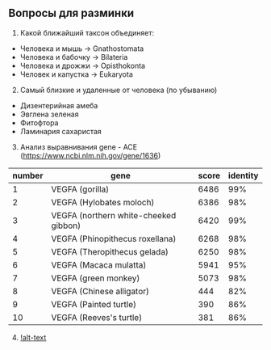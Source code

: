 ## Вопросы для разминки
1. Какой ближайший таксон объединяет:
  - Человека и мышь -> Gnathostomata
  - Человека и бабочку -> Bilateria
  - Человека и дрожжи -> Opisthokonta
  - Человек и капустка -> Eukaryota

2. Самый близкие и удаленные от человека (по убыванию)
  - Дизентерийная амеба
  - Эвглена зеленая
  - Фитофтора
  - Ламинария сахаристая

3. Анализ выравнивания
gene - ACE (https://www.ncbi.nlm.nih.gov/gene/1636)

|number | gene | score | identity |
|--- | ---  | --- | --- |
|1| VEGFA (gorilla) | 6486 | 99% |
|2| VEGFA (Hylobates moloch) | 6386 | 98% |
|3| VEGFA (northern white-cheeked gibbon) | 6420 | 99% |
|4| VEGFA (Phinopithecus roxellana) | 6268 | 98% |
|5| VEGFA (Theropithecus gelada) | 6250 | 98% |
|6| VEGFA (Macaca mulatta) | 5941 | 95% |
|7| VEGFA (green monkey) | 5073 | 98%|
|8| VEGFA (Chinese alligator) | 444 | 82%|
|9| VEGFA (Painted turtle) | 390 | 86% |
|10| VEGFA (Reeves's turtle) | 381 | 86% |

4. [!alt-text](result.clustalw)

